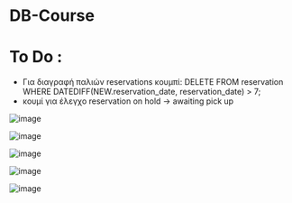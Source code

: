 # DB-Course

# To Do :

* Για διαγραφή παλιών reservations κουμπί: 
DELETE FROM reservation
    WHERE DATEDIFF(NEW.reservation_date, reservation_date) > 7;
* κουμί για έλεγχο reservation on hold -> awaiting pick up



![image](https://github.com/StavrosLzp/DB-Course/assets/73658190/c7e988e9-dc65-48a6-bcf9-fb0981eb9828)

![image](https://github.com/StavrosLzp/DB-Course/assets/73658190/e7474e0b-8c2d-4067-86ef-844b6d689a00)

![image](https://github.com/StavrosLzp/DB-Course/assets/73658190/cf8b0cd9-ec53-4fa4-b8c2-68329305b071)

![image](https://github.com/StavrosLzp/DB-Course/assets/73658190/49ef7192-4656-42f8-9c41-2bfbfed54fce)

![image](https://github.com/StavrosLzp/DB-Course/assets/73658190/aea7213b-6f73-4c53-8d7a-20363a189c78)
